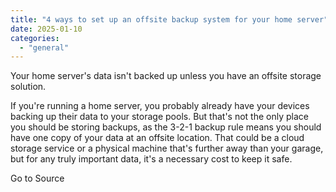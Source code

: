 ```yaml
---
title: "4 ways to set up an offsite backup system for your home server"
date: 2025-01-10
categories: 
  - "general"
---
```


Your home server's data isn't backed up unless you have an offsite storage solution.

If you're running a home server, you probably already have your devices backing up their data to your storage pools. But that's not the only place you should be storing backups, as the 3-2-1 backup rule means you should have one copy of your data at an offsite location. That could be a cloud storage service or a physical machine that's further away than your garage, but for any truly important data, it's a necessary cost to keep it safe.

Go to Source
